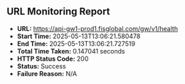 ## URL Monitoring Report

- **URL:** https://api-gw1-prod1.fisglobal.com/gw/v1/health
- **Start Time:** 2025-05-13T13:06:21.580478
- **End Time:** 2025-05-13T13:06:21.727519
- **Total Time Taken:** 0.147041 seconds
- **HTTP Status Code:** 200
- **Status:** Success
- **Failure Reason:** N/A
